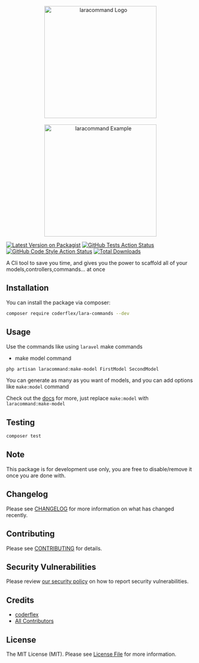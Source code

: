 <p align="center">
    <img src="https://raw.githubusercontent.com/coderflexx/laracommand/docs/images/ logo.png" alt="laracommand Logo" width="300">
    <br><br>
    <img src="https://raw.githubusercontent.com/nunomaduro/laracommand/docs/images/example.png" alt="laracommand Example" height="300">
</p>


[![Latest Version on Packagist](https://img.shields.io/packagist/v/coderflex/lara-commands.svg?style=flat-square)](https://packagist.org/packages/coderflex/lara-commands)
[![GitHub Tests Action Status](https://img.shields.io/github/workflow/status/coderflex/lara-commands/run-tests?label=tests)](https://github.com/coderflexx/lara-commands/actions?query=workflow%3Arun-tests+branch%3Amain)
[![GitHub Code Style Action Status](https://img.shields.io/github/workflow/status/coderflex/lara-commands/Check%20&%20fix%20styling?label=code%20style)](https://github.com/coderflexx/lara-commands/actions?query=workflow%3A"Check+%26+fix+styling"+branch%3Amain)
[![Total Downloads](https://img.shields.io/packagist/dt/coderflex/lara-commands.svg?style=flat-square)](https://packagist.org/packages/coderflex/lara-commands)

A Cli tool to save you time, and gives you the power to scaffold all of your models,controllers,commands... at once

## Installation

You can install the package via composer:

```bash
composer require coderflex/lara-commands --dev
```


## Usage

Use the commands like using `laravel` make commands

- make model command
  
```bash
php artisan laracommand:make-model FirstModel SecondModel
```
You can generate as many as you want of models, and you can add options like `make:model` command

Check out the [docs](https://laravel.com/docs/8.x/eloquent#generating-model-classes) for more, just replace `make:model` with `laracommand:make-model`


## Testing

```bash
composer test
```

## Note
This package is for development use only, you are free  to disable/remove it once you are done with.

## Changelog

Please see [CHANGELOG](CHANGELOG.md) for more information on what has changed recently.

## Contributing

Please see [CONTRIBUTING](.github/CONTRIBUTING.md) for details.

## Security Vulnerabilities

Please review [our security policy](../../security/policy) on how to report security vulnerabilities.

## Credits

- [coderflex](https://github.com/coderflex)
- [All Contributors](../../contributors)

## License

The MIT License (MIT). Please see [License File](LICENSE.md) for more information. 



